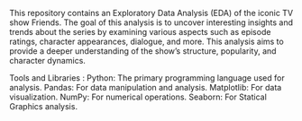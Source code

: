 This repository contains an Exploratory Data Analysis (EDA) of the iconic TV show Friends. The goal of this analysis is
to uncover interesting insights and trends about the series by examining various aspects such as episode ratings, 
character appearances, dialogue, and more. This analysis aims to provide a deeper understanding of the show’s structure,
popularity, and character dynamics.

Tools and Libraries :
Python: The primary programming language used for analysis.
Pandas: For data manipulation and analysis.
Matplotlib: For data visualization.
NumPy: For numerical operations.
Seaborn: For Statical Graphics analysis.
